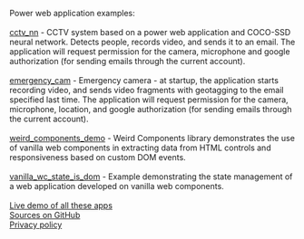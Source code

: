 Power web application examples:
<br><br>
<a href="/cctv_nn/">cctv_nn</a> - CCTV system based on a power web application and COCO-SSD neural network. Detects people, records video, and sends it to an email. The application will request permission for the camera, microphone and google authorization (for sending emails through the current account).
<br><br>
<a href="/emergency_cam/">emergency_cam</a> - Emergency camera - at startup, the application starts recording video, and sends video fragments with geotagging to the email specified last time. The application will request permission for the camera, microphone, location, and google authorization (for sending emails through the current account).
<br><br>
<a href="/weird_components_demo/">weird_components_demo</a> - Weird Components library demonstrates the use of vanilla web components in extracting data from HTML controls and responsiveness based on custom DOM events.
<br><br>
<a href="/vanilla_wc_state_is_dom/">vanilla_wc_state_is_dom</a> - Example demonstrating the state management of a web application developed on vanilla web components.
<br><br>
<a href="https://balajahe.github.io/">Live demo of all these apps</a>
<br>
<a href="https://github.com/balajahe/balajahe.github.io">Sources on GitHub</a>
<br>
<a href="./privacy-policy.html">Privacy policy</a>
